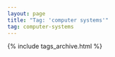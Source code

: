 ```yaml
---
layout: page
title: "Tag: 'computer systems'"
tag: computer-systems
---
```


{% include tags_archive.html %}
